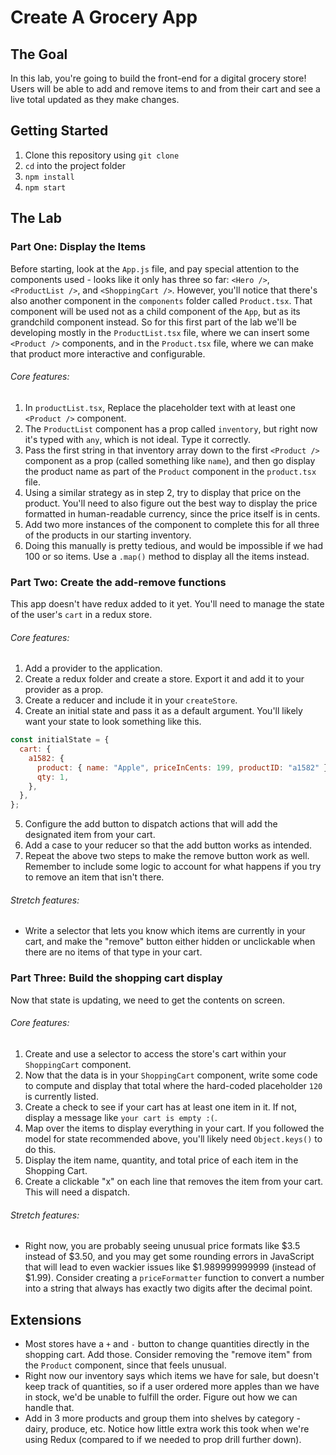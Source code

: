 # Create A Grocery App

## The Goal

In this lab, you're going to build the front-end for a digital grocery store! Users will be able to add and remove items to and from their cart and see a live total updated as they make changes.

## Getting Started

1. Clone this repository using `git clone`
2. `cd` into the project folder
3. `npm install`
4. `npm start`

## The Lab

### Part One: Display the Items

Before starting, look at the `App.js` file, and pay special attention to the components used - looks like it only has three so far: `<Hero />`, `<ProductList />`, and `<ShoppingCart />`. However, you'll notice that there's also another component in the `components` folder called `Product.tsx`. That component will be used not as a child component of the `App`, but as its grandchild component instead. So for this first part of the lab we'll be developing mostly in the `ProductList.tsx` file, where we can insert some `<Product />` components, and in the `Product.tsx` file, where we can make that product more interactive and configurable.

###### Core features:

1. In `productList.tsx`, Replace the placeholder text with at least one `<Product />` component.
2. The `ProductList` component has a prop called `inventory`, but right now it's typed with `any`, which is not ideal. Type it correctly.
3. Pass the first string in that inventory array down to the first `<Product />` component as a prop (called something like `name`), and then go display the product name as part of the `Product` component in the `product.tsx` file.
4. Using a similar strategy as in step 2, try to display that price on the product. You'll need to also figure out the best way to display the price formatted in human-readable currency, since the price itself is in cents.
5. Add two more instances of the <Product/> component to complete this for all three of the products in our starting inventory.
6. Doing this manually is pretty tedious, and would be impossible if we had 100 or so items. Use a `.map()` method to display all the items instead.

### Part Two: Create the add-remove functions

This app doesn't have redux added to it yet. You'll need to manage the state of the user's `cart` in a redux store.

###### Core features:

1. Add a provider to the application.
2. Create a redux folder and create a store. Export it and add it to your provider as a prop.
3. Create a reducer and include it in your `createStore`.
4. Create an initial state and pass it as a default argument. You'll likely want your state to look something like this.

```js
const initialState = {
  cart: {
    a1582: {
      product: { name: "Apple", priceInCents: 199, productID: "a1582" },
      qty: 1,
    },
  },
};
```

5. Configure the add button to dispatch actions that will add the designated item from your cart.
6. Add a case to your reducer so that the add button works as intended.
7. Repeat the above two steps to make the remove button work as well. Remember to include some logic to account for what happens if you try to remove an item that isn't there.

###### Stretch features:

- Write a selector that lets you know which items are currently in your cart, and make the "remove" button either hidden or unclickable when there are no items of that type in your cart.

### Part Three: Build the shopping cart display

Now that state is updating, we need to get the contents on screen.

###### Core features:

1. Create and use a selector to access the store's cart within your `ShoppingCart` component.
2. Now that the data is in your `ShoppingCart` component, write some code to compute and display that total where the hard-coded placeholder `120` is currently listed.
3. Create a check to see if your cart has at least one item in it. If not, display a message like `your cart is empty :(`.
4. Map over the items to display everything in your cart. If you followed the model for state recommended above, you'll likely need `Object.keys()` to do this.
5. Display the item name, quantity, and total price of each item in the Shopping Cart.
6. Create a clickable "x" on each line that removes the item from your cart. This will need a dispatch.

###### Stretch features:

- Right now, you are probably seeing unusual price formats like $3.5 instead of $3.50, and you may get some rounding errors in JavaScript that will lead to even wackier issues like $1.989999999999 (instead of $1.99). Consider creating a `priceFormatter` function to convert a number into a string that always has exactly two digits after the decimal point.

## Extensions

- Most stores have a `+` and `-` button to change quantities directly in the shopping cart. Add those. Consider removing the "remove item" from the `Product` component, since that feels unusual.
- Right now our inventory says which items we have for sale, but doesn't keep track of quantities, so if a user ordered more apples than we have in stock, we'd be unable to fulfill the order. Figure out how we can handle that.
- Add in 3 more products and group them into shelves by category - dairy, produce, etc. Notice how little extra work this took when we're using Redux (compared to if we needed to prop drill further down).
